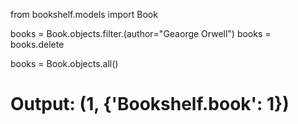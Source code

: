 from bookshelf.models import Book

books = Book.objects.filter.(author="Geaorge Orwell")
books = books.delete

books = Book.objects.all()

# Output: (1, {'Bookshelf.book': 1})

